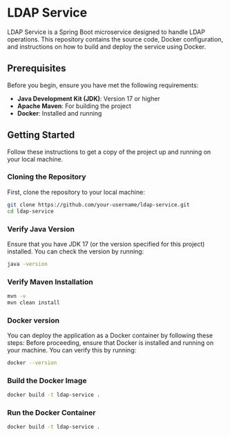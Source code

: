 # LDAP Service

LDAP Service is a Spring Boot microservice designed to handle LDAP operations. This repository contains the source code, Docker configuration, and instructions on how to build and deploy the service using Docker.

## Prerequisites

Before you begin, ensure you have met the following requirements:

- **Java Development Kit (JDK)**: Version 17 or higher
- **Apache Maven**: For building the project
- **Docker**: Installed and running

## Getting Started

Follow these instructions to get a copy of the project up and running on your local machine.

### Cloning the Repository

First, clone the repository to your local machine:

```bash
git clone https://github.com/your-username/ldap-service.git
cd ldap-service
```
### Verify Java Version

Ensure that you have JDK 17 (or the version specified for this project) installed. You can check the version by running:

```bash
java -version
```
### Verify Maven Installation

```bash
mvn -v
mvn clean install
```
### Docker version

You can deploy the application as a Docker container by following these steps:
Before proceeding, ensure that Docker is installed and running on your machine. 
You can verify this by running:

```bash
docker --version
```

### Build the Docker Image
```bash
docker build -t ldap-service .
```

### Run the Docker Container
```bash
docker build -t ldap-service .
```